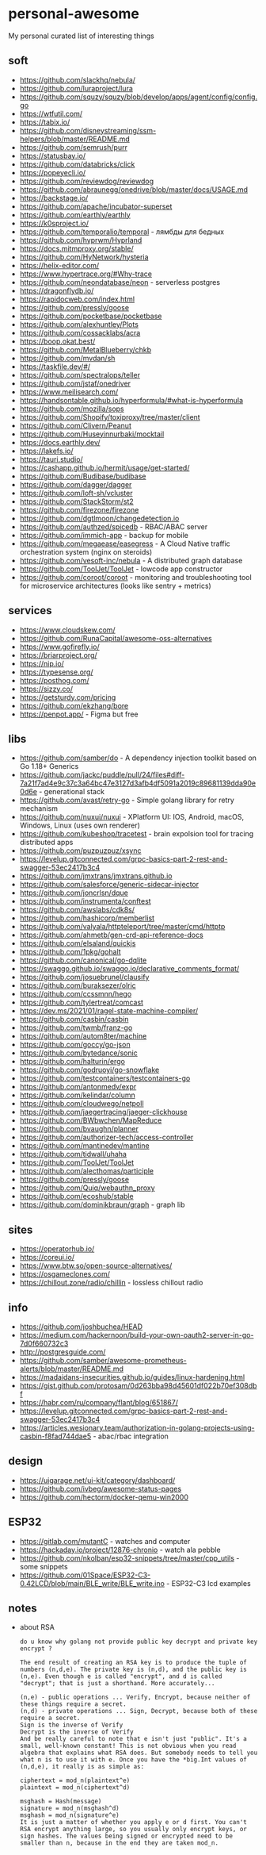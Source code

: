 # personal-awesome
My personal curated list of interesting things

## soft
* https://github.com/slackhq/nebula/
* https://github.com/luraproject/lura
* https://github.com/squzy/squzy/blob/develop/apps/agent/config/config.go
* https://wtfutil.com/
* https://tabix.io/
* https://github.com/disneystreaming/ssm-helpers/blob/master/README.md
* https://github.com/semrush/purr
* https://statusbay.io/
* https://github.com/databricks/click
* https://popeyecli.io/
* https://github.com/reviewdog/reviewdog
* https://github.com/abraunegg/onedrive/blob/master/docs/USAGE.md
* https://backstage.io/
* https://github.com/apache/incubator-superset
* https://github.com/earthly/earthly
* https://k0sproject.io/
* https://github.com/temporalio/temporal - лямбды для бедных
* https://github.com/hyprwm/Hyprland
* https://docs.mitmproxy.org/stable/
* https://github.com/HyNetwork/hysteria
* https://helix-editor.com/
* https://www.hypertrace.org/#Why-trace
* https://github.com/neondatabase/neon - serverless postgres
* https://dragonflydb.io/
* https://rapidocweb.com/index.html
* https://github.com/pressly/goose
* https://github.com/pocketbase/pocketbase
* https://github.com/alexhuntley/Plots
* https://github.com/cossacklabs/acra
* https://boop.okat.best/
* https://github.com/MetalBlueberry/chkb
* https://github.com/mvdan/sh
* https://taskfile.dev/#/
* https://github.com/spectralops/teller
* https://github.com/jstaf/onedriver
* https://www.meilisearch.com/
* https://handsontable.github.io/hyperformula/#what-is-hyperformula
* https://github.com/mozilla/sops
* https://github.com/Shopify/toxiproxy/tree/master/client
* https://github.com/Clivern/Peanut
* https://github.com/Huseyinnurbaki/mocktail
* https://docs.earthly.dev/
* https://lakefs.io/
* https://tauri.studio/
* https://cashapp.github.io/hermit/usage/get-started/
* https://github.com/Budibase/budibase
* https://github.com/dagger/dagger
* https://github.com/loft-sh/vcluster
* https://github.com/StackStorm/st2
* https://github.com/firezone/firezone
* https://github.com/dgtlmoon/changedetection.io
* https://github.com/authzed/spicedb - RBAC/ABAC server
* https://github.com/immich-app - backup for mobile
* https://github.com/megaease/easegress - A Cloud Native traffic orchestration system (nginx on steroids)
* https://github.com/vesoft-inc/nebula - A distributed graph database 
* https://github.com/ToolJet/ToolJet - lowcode app constructor
* https://github.com/coroot/coroot - monitoring and troubleshooting tool for microservice architectures (looks like sentry + metrics)

## services
* https://www.cloudskew.com/
* https://github.com/RunaCapital/awesome-oss-alternatives
* https://www.gofirefly.io/
* https://briarproject.org/
* https://nip.io/
* https://typesense.org/
* https://posthog.com/
* https://sizzy.co/
* https://getsturdy.com/pricing
* https://github.com/ekzhang/bore
* https://penpot.app/ - Figma but free

## libs
* https://github.com/samber/do - A dependency injection toolkit based on Go 1.18+ Generics
* https://github.com/jackc/puddle/pull/24/files#diff-7a21f7ad4e9c37c3a64bc47e3127d3afb4df5091a2019c89681139dda90e0d6e - generational stack
* https://github.com/avast/retry-go - Simple golang library for retry mechanism
* https://github.com/nuxui/nuxui - XPlatform UI: IOS, Android, macOS, Windows, Linux (uses own renderer)
* https://github.com/kubeshop/tracetest - brain expolsion tool for tracing distributed apps
* https://github.com/puzpuzpuz/xsync
* https://levelup.gitconnected.com/grpc-basics-part-2-rest-and-swagger-53ec2417b3c4
* https://github.com/jmxtrans/jmxtrans.github.io
* https://github.com/salesforce/generic-sidecar-injector
* https://github.com/joncrlsn/dque
* https://github.com/instrumenta/conftest
* https://github.com/awslabs/cdk8s/
* https://github.com/hashicorp/memberlist
* https://github.com/valyala/httpteleport/tree/master/cmd/httptp
* https://github.com/ahmetb/gen-crd-api-reference-docs
* https://github.com/elsaland/quickjs
* https://github.com/1pkg/gohalt
* https://github.com/canonical/go-dqlite
* https://swaggo.github.io/swaggo.io/declarative_comments_format/
* https://github.com/josuebrunel/clausify
* https://github.com/buraksezer/olric
* https://github.com/ccssmnn/hego
* https://github.com/tylertreat/comcast
* https://dev.ms/2021/01/ragel-state-machine-compiler/
* https://github.com/casbin/casbin
* https://github.com/twmb/franz-go
* https://github.com/autom8ter/machine
* https://github.com/goccy/go-json
* https://github.com/bytedance/sonic
* https://github.com/halturin/ergo
* https://github.com/godruoyi/go-snowflake
* https://github.com/testcontainers/testcontainers-go
* https://github.com/antonmedv/expr
* https://github.com/kelindar/column
* https://github.com/cloudwego/netpoll
* https://github.com/jaegertracing/jaeger-clickhouse
* https://github.com/BWbwchen/MapReduce
* https://github.com/bvaughn/planner
* https://github.com/authorizer-tech/access-controller
* https://github.com/mantinedev/mantine
* https://github.com/tidwall/uhaha
* https://github.com/ToolJet/ToolJet
* https://github.com/alecthomas/participle
* https://github.com/pressly/goose
* https://github.com/Quiq/webauthn_proxy
* https://github.com/ecoshub/stable
* https://github.com/dominikbraun/graph - graph lib

## sites
* https://operatorhub.io/
* https://coreui.io/
* https://www.btw.so/open-source-alternatives/
* https://osgameclones.com/
* https://chillout.zone/radio/chillin - lossless chillout radio

## info
* https://github.com/joshbuchea/HEAD
* https://medium.com/hackernoon/build-your-own-oauth2-server-in-go-7d0f660732c3
* http://postgresguide.com/
* https://github.com/samber/awesome-prometheus-alerts/blob/master/README.md
* https://madaidans-insecurities.github.io/guides/linux-hardening.html
* https://gist.github.com/protosam/0d263bba98d45601df022b70ef308dbf
* https://habr.com/ru/company/flant/blog/651867/
* https://levelup.gitconnected.com/grpc-basics-part-2-rest-and-swagger-53ec2417b3c4
* https://articles.wesionary.team/authorization-in-golang-projects-using-casbin-f8fad744dae5 - abac/rbac integration

## design
* https://uigarage.net/ui-kit/category/dashboard/
* https://github.com/ivbeg/awesome-status-pages
* https://github.com/hectorm/docker-qemu-win2000

## ESP32
* https://gitlab.com/mutantC - watches and computer
* https://hackaday.io/project/12876-chronio - watch ala pebble
* https://github.com/nkolban/esp32-snippets/tree/master/cpp_utils - some snippets
* https://github.com/01Space/ESP32-C3-0.42LCD/blob/main/BLE_write/BLE_write.ino - ESP32-C3 lcd examples

## notes
* about RSA
  ```
  do u know why golang not provide public key decrypt and private key encrypt ?

  The end result of creating an RSA key is to produce the tuple of numbers (n,d,e). The private key is (n,d), and the public key is (n,e). Even though e is called "encrypt", and d is called "decrypt"; that is just a shorthand. More accurately...

  (n,e) - public operations ... Verify, Encrypt, because neither of these things require a secret.
  (n,d) - private operations ... Sign, Decrypt, because both of these require a secret.
  Sign is the inverse of Verify
  Decrypt is the inverse of Verify
  And be really careful to note that e isn't just "public". It's a small, well-known constant! This is not obvious when you read algebra that explains what RSA does. But somebody needs to tell you what n is to use it with e. Once you have the *big.Int values of (n,d,e), it really is as simple as:

  ciphertext = mod_n(plaintext^e)
  plaintext = mod_n(ciphertext^d)

  msghash = Hash(message)
  signature = mod_n(msghash^d)
  msghash = mod_n(signature^e)
  It is just a matter of whether you apply e or d first. You can't RSA encrypt anything large, so you usually only encrypt keys, or sign hashes. The values being signed or encrypted need to be smaller than n, because in the end they are taken mod_n.
```
